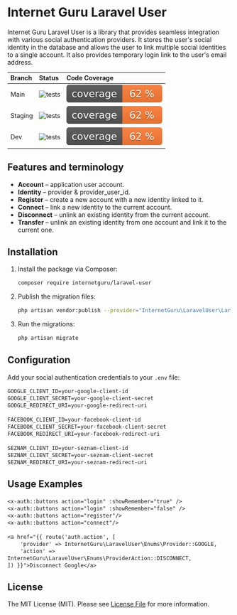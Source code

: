 # Internet Guru Laravel User

Internet Guru Laravel User is a library that provides seamless integration with various social authentication providers. It stores the user's social identity in the database and allows the user to link multiple social identities to a single account. It also provides temporary login link to the user's email address.

| Branch  | Status | Code Coverage |
| :------------- | :------------- | :------------- |
| Main | ![tests](https://github.com/internetguru/laravel-user/actions/workflows/test.yml/badge.svg?branch=main) | ![coverage](https://raw.githubusercontent.com/internetguru/laravel-user/refs/heads/badges/main-coverage.svg) |
| Staging | ![tests](https://github.com/internetguru/laravel-user/actions/workflows/test.yml/badge.svg?branch=staging) | ![coverage](https://raw.githubusercontent.com/internetguru/laravel-user/refs/heads/badges/staging-coverage.svg) |
| Dev | ![tests](https://github.com/internetguru/laravel-user/actions/workflows/test.yml/badge.svg?branch=dev) | ![coverage](https://raw.githubusercontent.com/internetguru/laravel-user/refs/heads/badges/dev-coverage.svg) |

## Features and terminology

- **Account** – application user account.
- **Identity** – provider & provider_user_id.
- **Register** – create a new account with a new identity linked to it.
- **Connect** – link a new identity to the current account.
- **Disconnect** – unlink an existing identity from the current account.
- **Transfer** – unlink an existing identity from one account and link it to the current one.

## Installation

1. Install the package via Composer:

    ```sh
    composer require internetguru/laravel-user
    ```

2. Publish the migration files:

    ```sh
    php artisan vendor:publish --provider="InternetGuru\LaravelUser\LaravelUserServiceProvider" --tag="migrations"
    ```

3. Run the migrations:

    ```sh
    php artisan migrate
    ```

## Configuration

Add your social authentication credentials to your `.env` file:

```env
GOOGLE_CLIENT_ID=your-google-client-id
GOOGLE_CLIENT_SECRET=your-google-client-secret
GOOGLE_REDIRECT_URI=your-google-redirect-uri

FACEBOOK_CLIENT_ID=your-facebook-client-id
FACEBOOK_CLIENT_SECRET=your-facebook-client-secret
FACEBOOK_REDIRECT_URI=your-facebook-redirect-uri

SEZNAM_CLIENT_ID=your-seznam-client-id
SEZNAM_CLIENT_SECRET=your-seznam-client-secret
SEZNAM_REDIRECT_URI=your-seznam-redirect-uri
```

## Usage Examples

```blade
<x-auth::buttons action="login" :showRemember="true" />
<x-auth::buttons action="login" :showRemember="false" />
<x-auth::buttons action="register"/>
<x-auth::buttons action="connect"/>

<a href="{{ route('auth.action', [
    'provider' => InternetGuru\LaravelUser\Enums\Provider::GOOGLE,
    'action' => InternetGuru\LaravelUser\Enums\ProviderAction::DISCONNECT,
]) }}">Disconnect Google</a>
```

## License

The MIT License (MIT). Please see [License File](LICENSE.md) for more information.

